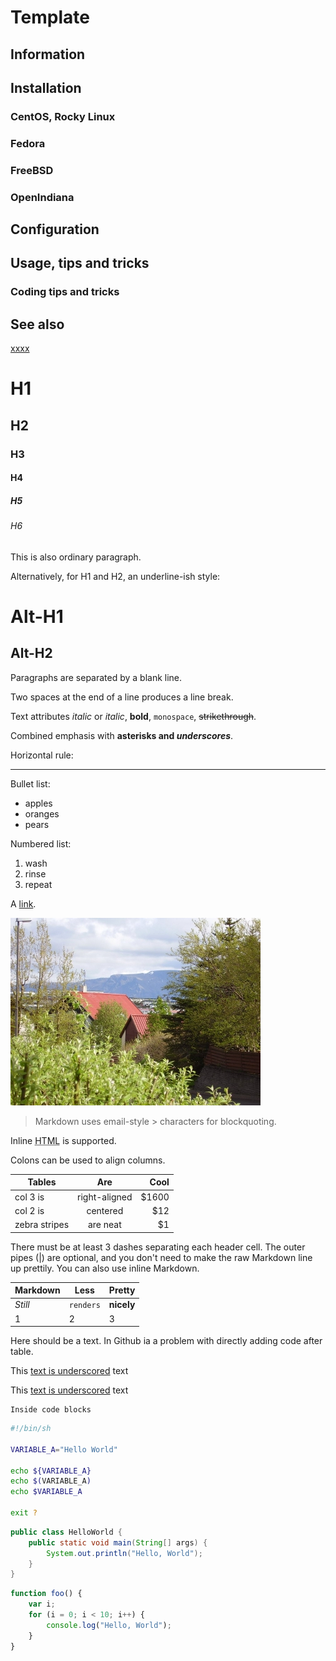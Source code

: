 # Template

## Information

## Installation

### CentOS, Rocky Linux

### Fedora

### FreeBSD

### OpenIndiana

## Configuration

## Usage, tips and tricks

### Coding tips and tricks

## See also

[xxxx](http://yyyyy)

# H1

## H2

### H3

#### H4

##### H5

###### H6

This is also ordinary paragraph.

Alternatively, for H1 and H2, an underline-ish style:

Alt-H1
======

Alt-H2
------

Paragraphs are separated
by a blank line.

Two spaces at the end of a line
produces a line break.

Text attributes _italic_ or *italic*,
**bold**, `monospace`, ~~strikethrough~~.

Combined emphasis with **asterisks and _underscores_**.

Horizontal rule:

---

Bullet list:

* apples
* oranges
* pears

Numbered list:

1. wash
2. rinse
3. repeat

A [link](http://example.com).

![Image](../resources/images/island.jpg)

> Markdown uses email-style > characters for blockquoting.

Inline <abbr title="Hypertext Markup Language">HTML</abbr> is supported.

Colons can be used to align columns.

| Tables        |      Are      |  Cool |
|---------------|:-------------:|------:|
| col 3 is      | right-aligned | $1600 |
| col 2 is      |   centered    |   $12 |
| zebra stripes |   are neat    |    $1 |

There must be at least 3 dashes separating each header cell.
The outer pipes (|) are optional, and you don't need to make the
raw Markdown line up prettily. You can also use inline Markdown.

 Markdown | Less      | Pretty
----------|-----------|------------
 *Still*  | `renders` | **nicely**
 1        | 2         | 3

Here should be a text. In Github ia a problem with directly adding code after table.

This <u>text is underscored</u> text

This <span style="text-decoration: underline">text is underscored</span> text

```
Inside code blocks
```

```sh
#!/bin/sh

VARIABLE_A="Hello World"

echo ${VARIABLE_A}
echo $(VARIABLE_A)
echo $VARIABLE_A

exit ?
```

```java
public class HelloWorld {
    public static void main(String[] args) {
        System.out.println("Hello, World");
    }
}
```

```javascript
function foo() {
    var i;
    for (i = 0; i < 10; i++) {
        console.log("Hello, World");
    }
}
```
